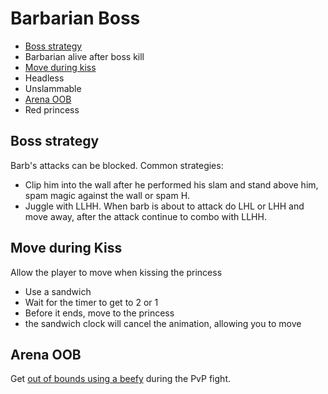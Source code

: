 # Barbarian Boss

- [Boss strategy](#boss)
- Barbarian alive after boss kill
- [Move during kiss](#move)
- Headless
- Unslammable
- [Arena OOB](#oob)
- Red princess

## <a name="boss"></a>Boss strategy

Barb's attacks can be blocked. Common strategies:

- Clip him into the wall after he performed his slam and stand above him, spam magic against the wall or spam H.
- Juggle with LLHH. When barb is about to attack do LHL or LHH and move away, after the attack continue to combo with LLHH.

## <a name="move"></a>Move during Kiss

Allow the player to move when kissing the princess

- Use a sandwich
- Wait for the timer to get to 2 or 1
- Before it ends, move to the princess
- the sandwich clock will cancel the animation, allowing you to move

## <a name="oob"></a>Arena OOB

Get [out of bounds using a beefy](/Gameplay/OOB.md#beefy-oob) during the PvP fight.
